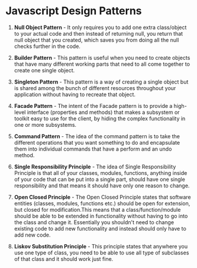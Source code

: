 # Javascript Design Patterns

1. **Null Object Pattern** - It only requires you to add one extra class/object to your actual code and then instead of returning null, you return that null object that you created, which saves you from doing all the null checks further in the code.

2. **Builder Pattern** - This pattern is useful when you need to create objects that have many different working parts that need to all come together to create one single object.

3. **Singleton Pattern** - This pattern is a way of creating a single object but is shared among the bunch of different resources throughout your application without having to recreate that object.

4. **Facade Pattern** - The intent of the Facade pattern is to provide a high-level interface (properties and methods) that makes a subsystem or toolkit easy to use for the client, by hiding the complex functionality in one or more subsystems.

5. **Command Pattern** - The idea of the command pattern is to take the different operations that you want something to do and encapsulate them into individual commands that have a perform and an undo method.

6. **Single Responsibility Principle** - The idea of Single Responsibility Principle is that all of your classes, modules, functions, anything inside of your code that can be put into a single part, should have one single responsibility and that means it should have only one reason to change.

7. **Open Closed Principle** - The Open Closed Principle states that software entities (classes, modules, functions etc.) should be open for extension, but closed for modification.This means that a class/function/module should be able to be extended in functionality without having to go into the class and change it. Essentially you shouldn't need to change existing code to add new functionality and instead should only have to add new code.

8. **Liskov Substitution Principle** - This principle states that anywhere you use one type of class, you need to be able to use all type of subclasses of that class and it should work just fine.
